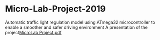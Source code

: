 # Micro-Lab-Project-2019
Automatic traffic light regulation model using ATmega32 microcontroller to enable a smoother and safer driving environment 
A presentation of the project[MicroLab Project.pdf](https://github.com/brekkercodes/Micro-Lab-Project-2019/files/11079083/MicroLab.Project.pdf)

